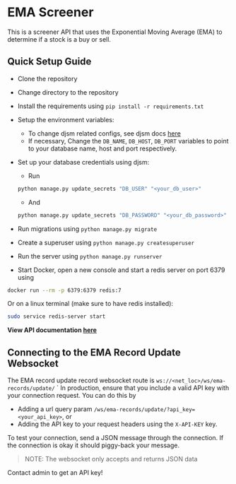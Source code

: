 # EMA Screener

This is a screener API that uses the Exponential Moving Average (EMA) to determine if a stock is a buy or sell.

## Quick Setup Guide

- Clone the repository

- Change directory to the repository

- Install the requirements using `pip install -r requirements.txt`

- Setup the environment variables:
  - To change djsm related configs, see djsm docs [here](https://github.com/ti-oluwa/djsm#)
  - If necessary, Change the `DB_NAME`, `DB_HOST`, `DB_PORT` variables to point to your database name, host and port respectively.

- Set up your database credentials using djsm:
  - Run

  ```bash
  python manage.py update_secrets "DB_USER" "<your_db_user>"
  ```

  - And
  
  ```bash
  python manage.py update_secrets "DB_PASSWORD" "<your_db_password>"
  ```

- Run migrations using `python manage.py migrate`

- Create a superuser using `python manage.py createsuperuser`

- Run the server using `python manage.py runserver`

- Start Docker, open a new console and start a redis server on port 6379 using

```bash
docker run --rm -p 6379:6379 redis:7
```

Or on a linux terminal (make sure to have redis installed):

```bash
sudo service redis-server start
```

**View API documentation [here](https://documenter.getpostman.com/view/21622102/2sA35G42rH)**

## Connecting to the EMA Record Update Websocket

The EMA record update record websocket route is `ws://<net_loc>/ws/ema-records/update/`
`
In production, ensure that you include a valid API key with your connection request. You can do this by

- Adding a url query param `/ws/ema-records/update/?api_key=<your_api_key>`, or
- Adding the API key to your request headers using the `X-API-KEY` key.

To test your connection, send a JSON message through the connection. If the connection is okay it should piggy-back your message.

>NOTE: The websocket only accepts and returns JSON data

Contact admin to get an API key!
